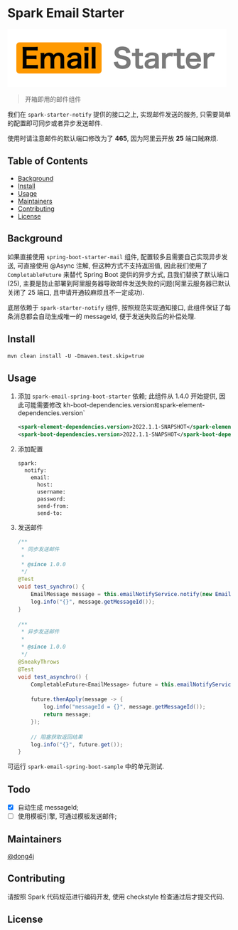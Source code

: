 # Spark Email Starter

![](./logoly.pro.png)

> 开箱即用的邮件组件

我们在 `spark-starter-notify` 提供的接口之上, 实现邮件发送的服务, 只需要简单的配置即可同步或者异步发送邮件.

使用时请注意邮件的默认端口修改为了 **465**, 因为阿里云开放 **25** 端口贼麻烦.

## Table of Contents

- [Background](#background)
- [Install](#install)
- [Usage](#usage)
- [Maintainers](#maintainers)
- [Contributing](#contributing)
- [License](#license)

## Background

如果直接使用 `spring-boot-starter-mail` 组件, 配置较多且需要自己实现异步发送, 可直接使用 @Async 注解, 但这种方式不支持返回值,
因此我们使用了 `CompletableFuture` 来替代 Spring Boot 提供的异步方式,
且我们替换了默认端口 (25), 主要是防止部署到阿里服务器导致邮件发送失败的问题(阿里云服务器已默认关闭了 25 端口, 且申请开通较麻烦且不一定成功).

底层依赖于 `spark-starter-notify` 组件, 按照规范实现通知接口, 此组件保证了每条消息都会自动生成唯一的 messageId, 便于发送失败后的补偿处理.

## Install

```
mvn clean install -U -Dmaven.test.skip=true
```

## Usage

1. 添加 `spark-email-spring-boot-starter` 依赖;
    此组件从 1.4.0 开始提供, 因此可能需要修改 kh-boot-dependencies.version` 和 `spark-element-dependencies.version`

    ```xml
    <spark-element-dependencies.version>2022.1.1-SNAPSHOT</spark-element-dependencies.version>
    <spark-boot-dependencies.version>2022.1.1-SNAPSHOT</spark-boot-dependencies.version>
    ```

2. 添加配置

    ```properties
    spark:
      notify:
        email:
          host:
          username:
          password:
          send-from:
          send-to:
    ```

3. 发送邮件

    ```java
    /**
     * 同步发送邮件
     *
     * @since 1.0.0
     */
    @Test
    void test_synchro() {
        EmailMessage message = this.emailNotifyService.notify(new EmailMessage("test", "aaaa"));
        log.info("{}", message.getMessageId());
    }

    /**
     * 异步发送邮件
     *
     * @since 1.0.0
     */
    @SneakyThrows
    @Test
    void test_asynchro() {
        CompletableFuture<EmailMessage> future = this.emailNotifyService.asyncNotify(new EmailMessage("test", "aaaa"));

        future.thenApply(message -> {
            log.info("messageId = {}", message.getMessageId());
            return message;
        });

        // 阻塞获取返回结果
        log.info("{}", future.get());
    }
    ```

可运行 `spark-email-spring-boot-sample` 中的单元测试.

## Todo

- [x] 自动生成 messageId;
- [ ] 使用模板引擎, 可通过模板发送邮件;

## Maintainers

[@dong4j](mailto:dong4j@gmail.com)

## Contributing

请按照 Spark 代码规范进行编码开发, 使用 checkstyle 检查通过后才提交代码.

## License

